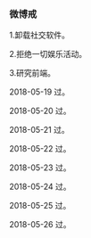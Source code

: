 ### 微博戒

1.卸载社交软件。

2.拒绝一切娱乐活动。

3.研究前端。

2018-05-19 过。
             
2018-05-20 过。

2018-05-21 过。

2018-05-22 过。

2018-05-23 过。

2018-05-24 过。

2018-05-25 过。

2018-05-26 过。
